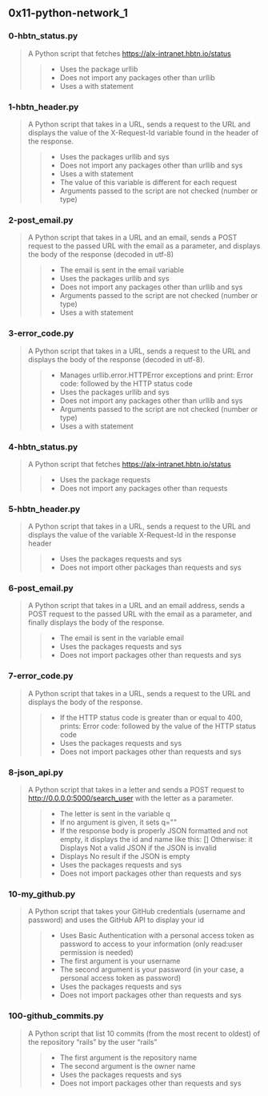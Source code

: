 ## 0x11-python-network_1
### 0-hbtn_status.py
> A Python script that fetches https://alx-intranet.hbtn.io/status
>> - Uses the package urllib
>> - Does not import any packages other than urllib
>> - Uses a with statement
### 1-hbtn_header.py
> A Python script that takes in a URL, sends a request to the URL and displays the value of the X-Request-Id variable found in the header of the response.
>> - Uses the packages urllib and sys
>> - Does not import any packages other than urllib and sys
>> - Uses a with statement
>> - The value of this variable is different for each request
>> - Arguments passed to the script are not checked (number or type)
### 2-post_email.py
> A Python script that takes in a URL and an email, sends a POST request to the passed URL with the email as a parameter, and displays the body of the response (decoded in utf-8)
>> - The email is sent in the email variable
>> - Uses the packages urllib and sys
>> - Does not import any packages other than urllib and sys
>> - Arguments passed to the script are not checked (number or type)
>> - Uses a with statement
### 3-error_code.py
> A Python script that takes in a URL, sends a request to the URL and displays the body of the response (decoded in utf-8).
>> - Manages urllib.error.HTTPError exceptions and print: Error code: followed by the HTTP status code
>> - Uses the packages urllib and sys
>> - Does not import any packages other than urllib and sys
>> - Arguments passed to the script are not checked (number or type)
>> - Uses a with statement
### 4-hbtn_status.py
> A Python script that fetches https://alx-intranet.hbtn.io/status
>> - Uses the package requests
>> - Does not import any packages other than requests
### 5-hbtn_header.py
> A Python script that takes in a URL, sends a request to the URL and displays the value of the variable X-Request-Id in the response header
>> - Uses the packages requests and sys
>> - Does not import other packages than requests and sys
### 6-post_email.py
> A Python script that takes in a URL and an email address, sends a POST request to the passed URL with the email as a parameter, and finally displays the body of the response.
>> - The email is sent in the variable email
>> - Uses the packages requests and sys
>> - Does not import packages other than requests and sys
### 7-error_code.py
> A Python script that takes in a URL, sends a request to the URL and displays the body of the response.
>> - If the HTTP status code is greater than or equal to 400, prints: Error code: followed by the value of the HTTP status code
>> - Uses the packages requests and sys
>> - Does not import packages other than requests and sys
### 8-json_api.py
> A Python script that takes in a letter and sends a POST request to http://0.0.0.0:5000/search_user with the letter as a parameter.
>> - The letter is sent in the variable q
>> - If no argument is given, it sets q=""
>> - If the response body is properly JSON formatted and not empty, it displays the id and name like this: [<id>] <name>
Otherwise: it Displays Not a valid JSON if the JSON is invalid
>> - Displays No result if the JSON is empty
>> - Uses the packages requests and sys
>> - Does not import packages other than requests and sys
### 10-my_github.py
> A Python script that takes your GitHub credentials (username and password) and uses the GitHub API to display your id
>> - Uses Basic Authentication with a personal access token as password to access to your information (only read:user permission is needed)
>> - The first argument is your username
>> - The second argument is your password (in your case, a personal access token as password)
>> - Uses the packages requests and sys
>> - Does not import packages other than requests and sys
### 100-github_commits.py
> A Python script that list 10 commits (from the most recent to oldest) of the repository “rails” by the user “rails”
>> - The first argument is the repository name
>> - The second argument is the owner name
>> - Uses the packages requests and sys
>> - Does not import packages other than requests and sys